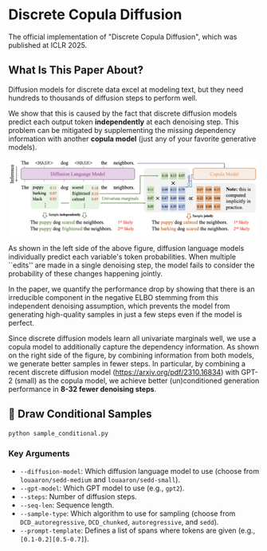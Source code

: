 # Discrete Copula Diffusion

The official implementation of "Discrete Copula Diffusion", which was published at ICLR 2025.

## What Is This Paper About?

Diffusion models for discrete data excel at modeling text, but they need hundreds to thousands of diffusion steps to perform well.

We show that this is caused by the fact that discrete diffusion models predict each output token **independently** at each denoising step. This problem can be mitigated by supplementing the missing dependency information with another **copula model** (just any of your favorite generative models).

![Alt Text](figs/DCD.png)

As shown in the left side of the above figure, diffusion language models individually predict each variable's token probabilities. When multiple ``edits'' are made in a single denoising step, the model fails to consider the probability of these changes happening jointly.

In the paper, we quantify the performance drop by showing that there is an irreducible component in the negative ELBO stemming from this independent denoising assumption, which prevents the model from generating high-quality samples in just a few steps even if the model is perfect.

Since discrete diffusion models learn all univariate marginals well, we use a copula model to additionally capture the dependency information. As shown on the right side of the figure, by combining information from both models, we generate better samples in fewer steps. In particular, by combining a recent discrete diffusion model (https://arxiv.org/pdf/2310.16834) with GPT-2 (small) as the copula model, we achieve better (un)conditioned generation performance in **8-32 fewer denoising steps**.

## 🚀 Draw Conditional Samples

```py
python sample_conditional.py
```

### Key Arguments

- `--diffusion-model`: Which diffusion language model to use (choose from `louaaron/sedd-medium` and `louaaron/sedd-small`).
- `--gpt-model`: Which GPT model to use (e.g., `gpt2`).
- `--steps`: Number of diffusion steps.
- `--seq-len`: Sequence length.
- `--sample-type`: Which algorithm to use for sampling (choose from `DCD_autoregressive`, `DCD_chunked`, `autoregressive`, and `sedd`).
- `--prompt-template`: Defines a list of spans where tokens are given (e.g., `[0.1-0.2][0.5-0.7]`).
